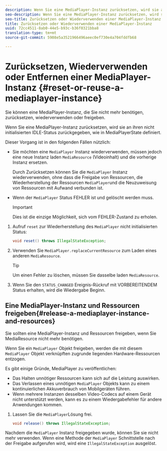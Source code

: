 ```yaml
---
description: Wenn Sie eine MediaPlayer-Instanz zurücksetzen, wird sie an ihren nicht initialisierten IDLE-Status zurückgegeben, wie in MediaPlayerState definiert.
seo-description: Wenn Sie eine MediaPlayer-Instanz zurücksetzen, wird sie an ihren nicht initialisierten IDLE-Status zurückgegeben, wie in MediaPlayerState definiert.
seo-title: Zurücksetzen oder Wiederverwenden einer MediaPlayer-Instanz
title: Zurücksetzen oder Wiederverwenden einer MediaPlayer-Instanz
uuid: 72cc4511-8ab0-44e5-b93c-b36f0321bba8
translation-type: tm+mt
source-git-commit: 5908e5a3521966496aeec0ef730e4a704fddfb68

---
```



# Zurücksetzen, Wiederverwenden oder Entfernen einer MediaPlayer-Instanz {#reset-or-reuse-a-mediaplayer-instance}

Sie können eine MediaPlayer-Instanz, die Sie nicht mehr benötigen, zurücksetzen, wiederverwenden oder freigeben.

Wenn Sie eine MediaPlayer-Instanz zurücksetzen, wird sie an ihren nicht initialisierten IDLE-Status zurückgegeben, wie in MediaPlayerState definiert.

Dieser Vorgang ist in den folgenden Fällen nützlich:

* Sie möchten eine `MediaPlayer` Instanz wiederverwenden, müssen jedoch eine neue Instanz laden `MediaResource` (Videoinhalt) und die vorherige Instanz ersetzen.

   Durch Zurücksetzen können Sie die `MediaPlayer` Instanz wiederverwenden, ohne dass die Freigabe von Ressourcen, die Wiederherstellung der Ressourcen `MediaPlayer`und die Neuzuweisung von Ressourcen mit Aufwand verbunden ist.

* Wenn der `MediaPlayer` Status FEHLER ist und gelöscht werden muss.

   >[!IMPORTANT]
   >
   >Dies ist die einzige Möglichkeit, sich vom FEHLER-Zustand zu erholen.

1. Aufruf `reset` zur Wiederherstellung des `MediaPlayer` nicht initialisierten Status:

   ```java
   void reset() throws IllegalStateException; 
   ```

1. Verwenden Sie `MediaPlayer.replaceCurrentResource` zum Laden eines anderen `MediaResource`.

   >[!TIP]
   >
   >Um einen Fehler zu löschen, müssen Sie dasselbe laden `MediaResource`.

1. Wenn Sie den `STATUS_CHANGED` Ereignis-Rückruf mit VORBEREITENDEM Status erhalten, wird die Wiedergabe Beginn.

## Eine MediaPlayer-Instanz und Ressourcen freigeben{#release-a-mediaplayer-instance-and-resources}

Sie sollten eine MediaPlayer-Instanz und Ressourcen freigeben, wenn Sie MediaResource nicht mehr benötigen.

Wenn Sie ein `MediaPlayer` Objekt freigeben, werden die mit diesem `MediaPlayer` Objekt verknüpften zugrunde liegenden Hardware-Ressourcen entzogen.

Es gibt einige Gründe, MediaPlayer zu veröffentlichen:

* Das Halten unnötiger Ressourcen kann sich auf die Leistung auswirken.
* Das Verlassen eines unnötigen `MediaPlayer` Objekts kann zu einem kontinuierlichen Akkuverbrauch von Mobilgeräten führen.
* Wenn mehrere Instanzen desselben Video-Codecs auf einem Gerät nicht unterstützt werden, kann es zu einem Wiedergabefehler für andere Anwendungen kommen.

1. Lassen Sie die `MediaPlayer`Lösung frei.

   ```java
   void release() throws IllegalStateException;
   ```

Nachdem die `MediaPlayer` Instanz freigegeben wurde, können Sie sie nicht mehr verwenden. Wenn eine Methode der `MediaPlayer` Schnittstelle nach der Freigabe aufgerufen wird, wird eine `IllegalStateException` ausgelöst.